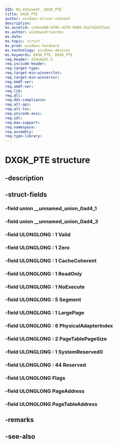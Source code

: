 ```yaml
---
UID: NS.d3dukmdt._DXGK_PTE
title: DXGK_PTE
author: windows-driver-content
description: 
ms.assetid: ce9aa400-b595-43f0-9d08-5ba7426525ad
ms.author: windowsdriverdev
ms.date: 
ms.topic: struct
ms.prod: windows-hardware
ms.technology: windows-devices
ms.keywords: DXGK_PTE, DXGK_PTE
req.header: d3dukmdt.h
req.include-header:
req.target-type:
req.target-min-winverclnt:
req.target-min-winversvr:
req.kmdf-ver:
req.umdf-ver:
req.lib:
req.dll:
req.ddi-compliance:
req.alt-api:
req.alt-loc:
req.unicode-ansi:
req.idl:
req.max-support:
req.namespace:
req.assembly:
req.type-library:
---
```


# DXGK_PTE structure

## -description



## -struct-fields

### -field union __unnamed_union_0ad4_1			
 	
### -field union __unnamed_union_0ad4_3			
 	
### -field ULONGLONG  : 1 Valid			
 	
### -field ULONGLONG  : 1 Zero			
 	
### -field ULONGLONG  : 1 CacheCoherent			
 	
### -field ULONGLONG  : 1 ReadOnly			
 	
### -field ULONGLONG  : 1 NoExecute			
 	
### -field ULONGLONG  : 5 Segment			
 	
### -field ULONGLONG  : 1 LargePage			
 	
### -field ULONGLONG  : 6 PhysicalAdapterIndex			
 	
### -field ULONGLONG  : 2 PageTablePageSize			
 	
### -field ULONGLONG  : 1 SystemReserved0			
 	
### -field ULONGLONG  : 44 Reserved			
 	
### -field ULONGLONG Flags			
 	
### -field ULONGLONG PageAddress			
 	
### -field ULONGLONG PageTableAddress			
 	
## -remarks

## -see-also